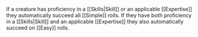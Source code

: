 If a creature has proficiency in a [[Skills|Skill]] or an applicable [[Expertise]] they automatically succeed all [[Simple]] rolls. If they have both proficiency in a [[Skills|Skill]] and an applicable [[Expertise]] they also automatically succeed on [[Easy]] rolls.  
